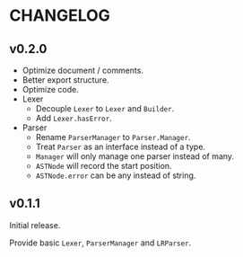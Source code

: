 # CHANGELOG

## v0.2.0

- Optimize document / comments.
- Better export structure.
- Optimize code.
- Lexer
  - Decouple `Lexer` to `Lexer` and `Builder`.
  - Add `Lexer.hasError`.
- Parser
  - Rename `ParserManager` to `Parser.Manager`.
  - Treat `Parser` as an interface instead of a type.
  - `Manager` will only manage one parser instead of many.
  - `ASTNode` will record the start position.
  - `ASTNode.error` can be any instead of string.

## v0.1.1

Initial release.

Provide basic `Lexer`, `ParserManager` and `LRParser`.
